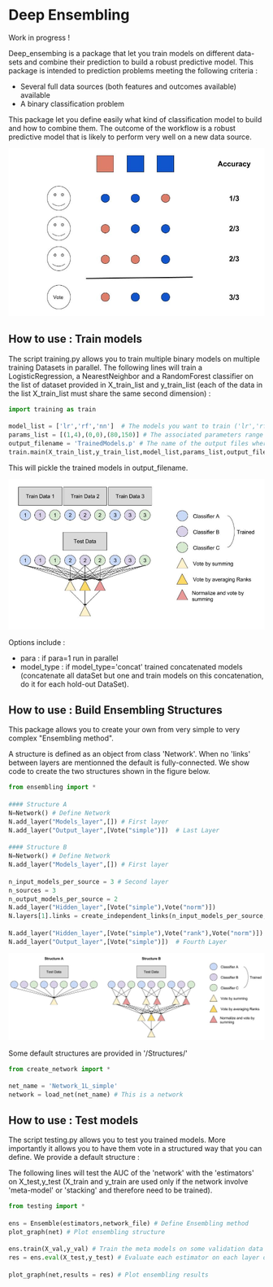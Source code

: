 # Deep Ensembling

Work in progress !

Deep_ensembing is a package that let you train models on different data-sets and combine their prediction to build a robust predictive model. This package is intended to prediction problems meeting the following criteria :
- Several full data sources (both features and outcomes available) available
- A binary classification problem

This package let you define easily what kind of classification model to build and how to combine them. The outcome of the workflow is a robust predictive model that is likely to perform very well on a new data source.

![Majority Vote Illustration](Pictures/Majority_vote.jpg)

## How to use : Train models

The script training.py allows you to train multiple binary models on multiple training Datasets in parallel.
The following lines will train a LogisticRegression, a NearestNeighbor and a RandomForest classifier on the list of dataset provided in X_train_list and y_train_list (each of the data in the list X_train_list must share the same second dimension) :

```python
import training as train

model_list = ['lr','rf','nn']  # The models you want to train ('lr','rf','nn' or 'svm')
params_list = [(1,4),(0,0),(80,150)] # The associated parameters range
output_filename = 'TrainedModels.p' # The name of the output files where estimators will be saved
train.main(X_train_list,y_train_list,model_list,params_list,output_filename=output_filename) # Train !
```
This will pickle the trained models in output_filename.

![](Pictures/structure2.jpg)

Options include :
- para : if para=1 run in parallel 
- model_type : if model_type='concat' trained concatenated models (concatenate all dataSet but one and train models on this concatenation, do it for each hold-out DataSet).

## How to use : Build Ensembling Structures

This package allows you to create your own from very simple to very complex "Ensembling method". 

A structure is defined as an object from class 'Network'. When no 'links' between layers are mentionned the default is fully-connected. We show code to create the two structures shown in the figure below.

```python
from ensembling import *

#### Structure A 
N=Network() # Define Network
N.add_layer("Models_layer",[]) # First layer
N.add_layer("Output_layer",[Vote("simple")])  # Last Layer

#### Structure B 
N=Network() # Define Network
N.add_layer("Models_layer",[]) # First layer

n_input_models_per_source = 3 # Second layer
n_sources = 3
n_output_models_per_source = 2
N.add_layer("Hidden_layer",[Vote("simple"),Vote("norm")])
N.layers[1].links = create_independent_links(n_input_models_per_source,n_sources,n_output_models_per_source)

N.add_layer("Hidden_layer",[Vote("simple"),Vote("rank"),Vote("norm")]) # Third Layer
N.add_layer("Output_layer",[Vote("simple")])  # Fourth Layer
```
![](Pictures/examples.jpg)

Some default structures are provided in '/Structures/'

```python
from create_network import *

net_name = 'Network_1L_simple'
network = load_net(net_name) # This is a network
```

## How to use : Test models

The script testing.py allows you to test you trained models. More importantly it allows you to have them vote in a structured way that you can define. We provide a default structure :

The following lines will test the AUC of the 'network' with the 'estimators' on X_test,y_test (X_train and y_train are used only if the network involve 'meta-model' or 'stacking' and therefore need to be trained).

```python
from testing import *

ens = Ensemble(estimators,network_file) # Define Ensembling method
plot_graph(net) # Plot ensembling structure

ens.train(X_val,y_val) # Train the meta models on some validation data
res = ens.eval(X_test,y_test) # Evaluate each estimator on each layer of the ensembling structure

plot_graph(net,results = res) # Plot ensembling results
```

<!--Options inlcude :-->
<!--- skip_models : list of model names to skip (among 'lr', 'nn', 'rf', 'svm')-->
<!--- para : if para=1 run test in parallel-->
<!--- DataSets : list of source index to take into account (default is all)-->
